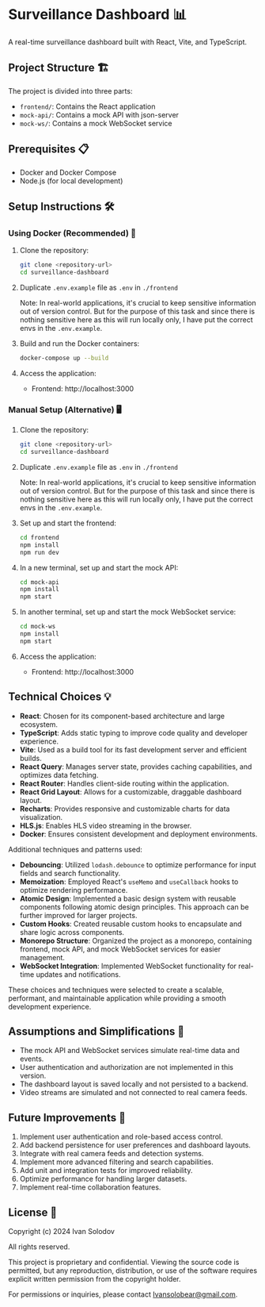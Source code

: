 # Surveillance Dashboard 📊

A real-time surveillance dashboard built with React, Vite, and TypeScript.

## Project Structure 🏗️

The project is divided into three parts:

- `frontend/`: Contains the React application
- `mock-api/`: Contains a mock API with json-server
- `mock-ws/`: Contains a mock WebSocket service

## Prerequisites 📋

- Docker and Docker Compose
- Node.js (for local development)

## Setup Instructions 🛠️

### Using Docker (Recommended) 🐳

1. Clone the repository:

   ```bash
   git clone <repository-url>
   cd surveillance-dashboard
   ```

2. Duplicate `.env.example` file as `.env` in `./frontend`

   Note: In real-world applications, it's crucial to keep sensitive information out of version control.
   But for the purpose of this task and since there is nothing sensitive here as this will run locally only, I have put the correct envs in the `.env.example`.

3. Build and run the Docker containers:

   ```bash
   docker-compose up --build
   ```

4. Access the application:
   - Frontend: http://localhost:3000

### Manual Setup (Alternative) 🖥️

1. Clone the repository:

   ```bash
   git clone <repository-url>
   cd surveillance-dashboard
   ```

2. Duplicate `.env.example` file as `.env` in `./frontend`

   Note: In real-world applications, it's crucial to keep sensitive information out of version control.
   But for the purpose of this task and since there is nothing sensitive here as this will run locally only, I have put the correct envs in the `.env.example`.

3. Set up and start the frontend:

   ```bash
   cd frontend
   npm install
   npm run dev
   ```

4. In a new terminal, set up and start the mock API:

   ```bash
   cd mock-api
   npm install
   npm start
   ```

5. In another terminal, set up and start the mock WebSocket service:

   ```bash
   cd mock-ws
   npm install
   npm start
   ```

6. Access the application:
   - Frontend: http://localhost:3000

## Technical Choices 💡

- **React**: Chosen for its component-based architecture and large ecosystem.
- **TypeScript**: Adds static typing to improve code quality and developer experience.
- **Vite**: Used as a build tool for its fast development server and efficient builds.
- **React Query**: Manages server state, provides caching capabilities, and optimizes data fetching.
- **React Router**: Handles client-side routing within the application.
- **React Grid Layout**: Allows for a customizable, draggable dashboard layout.
- **Recharts**: Provides responsive and customizable charts for data visualization.
- **HLS.js**: Enables HLS video streaming in the browser.
- **Docker**: Ensures consistent development and deployment environments.

Additional techniques and patterns used:

- **Debouncing**: Utilized `lodash.debounce` to optimize performance for input fields and search functionality.
- **Memoization**: Employed React's `useMemo` and `useCallback` hooks to optimize rendering performance.
- **Atomic Design**: Implemented a basic design system with reusable components following atomic design principles. This approach can be further improved for larger projects.
- **Custom Hooks**: Created reusable custom hooks to encapsulate and share logic across components.
- **Monorepo Structure**: Organized the project as a monorepo, containing frontend, mock API, and mock WebSocket services for easier management.
- **WebSocket Integration**: Implemented WebSocket functionality for real-time updates and notifications.

These choices and techniques were selected to create a scalable, performant, and maintainable application while providing a smooth development experience.

## Assumptions and Simplifications 🤔

- The mock API and WebSocket services simulate real-time data and events.
- User authentication and authorization are not implemented in this version.
- The dashboard layout is saved locally and not persisted to a backend.
- Video streams are simulated and not connected to real camera feeds.

## Future Improvements 🚀

1. Implement user authentication and role-based access control.
2. Add backend persistence for user preferences and dashboard layouts.
3. Integrate with real camera feeds and detection systems.
4. Implement more advanced filtering and search capabilities.
5. Add unit and integration tests for improved reliability.
6. Optimize performance for handling larger datasets.
7. Implement real-time collaboration features.

## License 📜

Copyright (c) 2024 Ivan Solodov

All rights reserved.

This project is proprietary and confidential. Viewing the source code is permitted, but any reproduction, distribution, or use of the software requires explicit written permission from the copyright holder.

For permissions or inquiries, please contact Ivansolobear@gmail.com.
